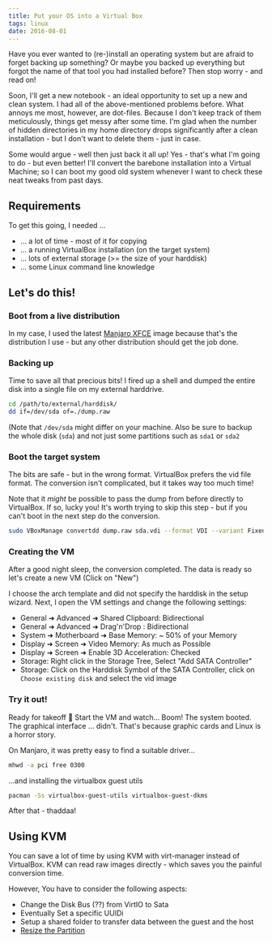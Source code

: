 ```yaml
---
title: Put your OS into a Virtual Box
tags: linux
date: 2016-08-01
---
```


Have you ever wanted to (re-)install an operating system but are afraid to forget backing up something? Or maybe you backed up everything but forgot the name of that tool you had installed before? Then stop worry - and read on!

Soon, I'll get a new notebook - an ideal opportunity to set up a new and clean system. I had all of the above-mentioned problems before. What annoys me most, however, are dot-files. Because I don't keep track of them meticulously, things get messy after some time. I'm glad when the number of hidden directories in my home directory drops significantly after a clean installation - but I don't want to delete them - just in case.

Some would argue - well then just back it all up! Yes - that's what I'm going to do - but even better! I'll convert the barebone installation into a Virtual Machine; so I can boot my good old system whenever I want to check these neat tweaks from past days.

## Requirements

To get this going, I needed ...

- ... a lot of time - most of it for copying
- ... a running VirtualBox installation (on the target system)
- ... lots of external storage (>= the size of your harddisk)
- ... some Linux command line knowledge

## Let's do this!

### Boot from a live distribution

In my case, I used the latest [Manjaro XFCE](https://manjaro.github.io/) image because that's the distribution I use - but any other distribution should get the job done.

### Backing up

Time to save all that precious bits! I fired up a shell and dumped the entire disk into a single file on my external harddrive.

```bash
cd /path/to/external/harddisk/
dd if=/dev/sda of=./dump.raw
```

(Note that `/dev/sda` might differ on your machine. Also be sure to backup the whole disk (`sda`) and not just some partitions such as `sda1` or `sda2`

### Boot the target system

The bits are safe - but in the wrong format. VirtualBox prefers the vid file format. The conversion isn't complicated, but it takes way too much time!

Note that it _might_ be possible to pass the dump from before directly to VirtualBox. If so, lucky you! It's worth trying to skip this step - but if you can't boot in the next step do the conversion.

```bash
sudo VBoxManage convertdd dump.raw sda.vdi --format VDI --variant Fixed
```

### Creating the VM

After a good night sleep, the conversion completed. The data is ready so let's create a new VM (Click on "New")

I choose the arch template and did not specify the harddisk in the setup wizard. Next, I open the VM settings and change the following settings:

- General ➜ Advanced ➜ Shared Clipboard: Bidirectional
- General ➜ Advanced ➜ Drag'n'Drop : Bidirectional
- System ➜ Motherboard ➜ Base Memory: ~ 50% of your Memory
- Display ➜ Screen ➜ Video Memory: As much as Possible
- Display ➜ Screen ➜ Enable 3D Acceleration: Checked
- Storage: Right click in the Storage Tree, Select "Add SATA Controller"
- Storage: Click on the Harddisk Symbol of the SATA Controller, click on `Choose existing disk` and select the vid image

### Try it out!

Ready for takeoff 🚀
Start the VM and watch... Boom! The system booted. The graphical interface ... didn't. That's because graphic cards and Linux is a horror story.

On Manjaro, it was pretty easy to find a suitable driver...

```bash
mhwd -a pci free 0300
```

...and installing the virtualbox guest utils

```bash
pacman -Ss virtualbox-guest-utils virtualbox-guest-dkms
```

After that - thaddaa!

## Using KVM

You can save a lot of time by using KVM with virt-manager instead of VirtualBox.
KVM can read raw images directly - which saves you the painful conversion time.

However, You have to consider the following aspects:

- Change the Disk Bus (??) from VirtIO to Sata
- Eventually Set a specific UUIDi
- Setup a shared folder to transfer data between the guest and the host
- [Resize the Partition](https://help.ubuntu.com/community/ResizeEncryptedPartitions)
